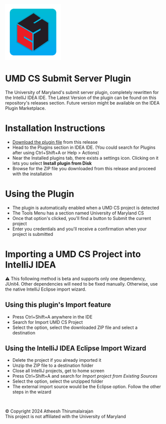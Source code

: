<img src="https://github.com/candiedoperation/umd-submitserverplugin/blob/4b5d951461c376c711019ebf6ad2bdf5396c1f58/src/main/resources/META-INF/pluginIcon.svg" width=180 height=180 />
<h1>UMD CS Submit Server Plugin</h1>
<p>The University of Maryland's submit server plugin, completely rewritten for the IntelliJ IDEA IDE. The Latest Version of the plugin can be found on this repository's releases section. Future version might be available on the IDEA Plugin Marketplace.</p>

# Installation Instructions

- [Download the plugin file](https://github.com/candiedoperation/umd-submitserverplugin/releases/download/v1.0.1/umd-submitserverplugin-1.0.1.zip) from this release
- Head to the Plugins section in IDEA IDE. (You could search for Plugins after using Ctrl+Shift+A or Help > Actions)
- Near the Installed plugins tab, there exists a settings icon. Clicking on it lets you select **Install plugin from Disk**
- Browse for the ZIP file you downloaded from this release and proceed with the installation

# Using the Plugin

- The plugin is automatically enabled when a UMD CS project is detected
- The Tools Menu has a section named University of Maryland CS
- Once that option's clicked, you'll find a button to Submit the current project
- Enter you credentials and you'll receive a confirmation when your project is submitted

# Importing a UMD CS Project into IntelliJ IDEA
⚠️ This following method is beta and supports only one dependency, JUnit4. Other dependencies will need to be fixed manually. Otherwise, use the native IntelliJ Eclipse import wizard.

## Using this plugin's Import feature

- Press Ctrl+Shift+A anywhere in the IDE
- Search for Import UMD CS Project
- Select the option, select the downloaded ZIP file and select a destination

## Using the IntelliJ IDEA Eclipse Import Wizard

- Delete the project if you already imported it
- Unzip the ZIP file to a destination folder
- Close all IntelliJ projects, get to home screen
- Press Ctrl+Shift+A and search for *Import project from Existing Sources*
- Select the option, select the unzipped folder
- The external import source would be the Eclipse option. Follow the other steps in the wizard

<br/>

© Copyright 2024  Atheesh Thirumalairajan  
This project is not affiliated with the University of Maryland
